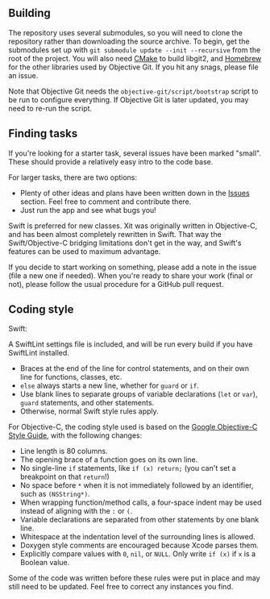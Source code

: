 ## Building

The repository uses several submodules, so you will need to clone the repository rather than downloading the source archive. To begin, get the submodules set up with `git submodule update --init --recursive` from the root of the project. You will also need [CMake] to build libgit2, and [Homebrew] for the other libraries used by Objective Git. If you hit any snags, please file an issue.

[CMake]: http://cmake.org/
[Homebrew]: http://brew.sh

Note that Objective Git needs the `objective-git/script/bootstrap` script to be run to configure everything. If Objective Git is later updated, you may need to re-run the script.

## Finding tasks

If you're looking for a starter task, several issues have been marked "small". These should provide a relatively easy intro to the code base.

For larger tasks, there are two options:

* Plenty of other ideas and plans have been written down in the [Issues] section. Feel free to comment and contribute there.
* Just run the app and see what bugs you!

Swift is preferred for new classes. Xit was originally written in Objective-C, and has been almost completely rewritten in Swift. That way the Swift/Objective-C bridging limitations don't get in the way, and Swift's features can be used to maximum advantage.

[Issues]: https://github.com/Uncommon/Xit/issues

If you decide to start working on something, please add a note in the issue (file a new one if needed). When you're ready to share your work (final or not), please follow the usual procedure for a GitHub pull request.

## Coding style

Swift:

A SwiftLint settings file is included, and will be run every build if you have SwiftLint installed.

* Braces at the end of the line for control statements, and on their own line for functions, classes, etc.
* `else` always starts a new line, whether for `guard` or `if`.
* Use blank lines to separate groups of variable declarations (`let` or `var`), `guard` statements, and other statements.
* Otherwise, normal Swift style rules apply.

For Objective-C, the coding style used is based on the [Google Objective-C Style Guide], with the following changes:

[Google Objective-C Style Guide]: http://google-styleguide.googlecode.com/svn/trunk/objcguide.xml

* Line length is 80 columns.
* The opening brace of a function goes on its own line.
* No single-line `if` statements, like `if (x) return;` (you can't set a breakpoint on that `return`!)
* No space before `*` when it is not immediately followed by an identifier, such as `(NSString*)`.
* When wrapping function/method calls, a four-space indent may be used instead of aligning with the `:` or `(`.
* Variable declarations are separated from other statements by one blank line.
* Whitespace at the indentation level of the surrounding lines is allowed.
* Doxygen style comments are encouraged because Xcode parses them.
* Explicitly compare values with `0`, `nil`, or `NULL`. Only write `if (x)` if `x` is a Boolean value.

Some of the code was written before these rules were put in place and may still need to be updated. Feel free to correct any instances you find.

